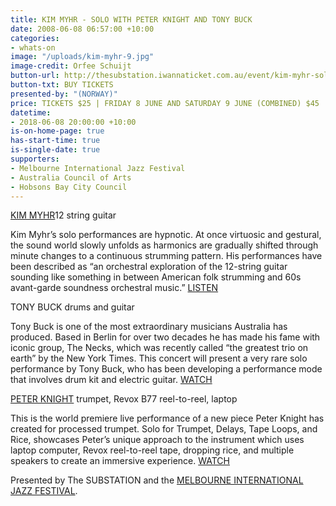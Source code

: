 ```yaml
---
title: KIM MYHR - SOLO WITH PETER KNIGHT AND TONY BUCK
date: 2008-06-08 06:57:00 +10:00
categories:
- whats-on
image: "/uploads/kim-myhr-9.jpg"
image-credit: Orfee Schuijt
button-url: http://thesubstation.iwannaticket.com.au/event/kim-myhr-solo-with-peter-knight-MTQzNzA
button-txt: BUY TICKETS
presented-by: "(NORWAY)"
price: TICKETS $25 | FRIDAY 8 JUNE AND SATURDAY 9 JUNE (COMBINED) $45
datetime:
- 2018-06-08 20:00:00 +10:00
is-on-home-page: true
has-start-time: true
is-single-date: true
supporters:
- Melbourne International Jazz Festival
- Australia Council of Arts
- Hobsons Bay City Council
---
```


[KIM MYHR](http://www.kimmyhr.com/)12 string guitar <br>

Kim Myhr’s solo performances are hypnotic. At once virtuosic and gestural, the sound world slowly unfolds as harmonics are gradually shifted through minute changes to a continuous strumming pattern. His performances have been described as “an orchestral exploration of the 12-string guitar sounding like something in between American folk strumming and 60s avant-garde soundness orchestral music.” [LISTEN
](https://www.youtube.com/watch?v=phFRdRN-H1A)


TONY BUCK drums and guitar <br>

Tony Buck is one of the most extraordinary musicians Australia has produced. Based in Berlin for over two decades he has made his fame with iconic group, The Necks, which was recently called “the greatest trio on earth” by the New York Times. This concert will present a very rare solo performance by Tony Buck, who has been developing a performance mode that involves drum kit and electric guitar. [WATCH](https://www.youtube.com/watch?v=HW6d6DnWiJ0)


[PETER KNIGHT](http://peterknightmusic.com/) trumpet, Revox B77 reel-to-reel, laptop <br>

This is the world premiere live performance of a new piece Peter Knight has created for processed trumpet. Solo for Trumpet, Delays, Tape Loops, and Rice, showcases Peter’s unique approach to the instrument which uses laptop computer, Revox reel-to-reel tape, dropping rice, and multiple speakers to create an immersive experience. [WATCH](https://www.youtube.com/watch?v=WStrnakAJIE)


Presented by The SUBSTATION and the [MELBOURNE INTERNATIONAL JAZZ FESTIVAL](http://melbournejazz.com/).
